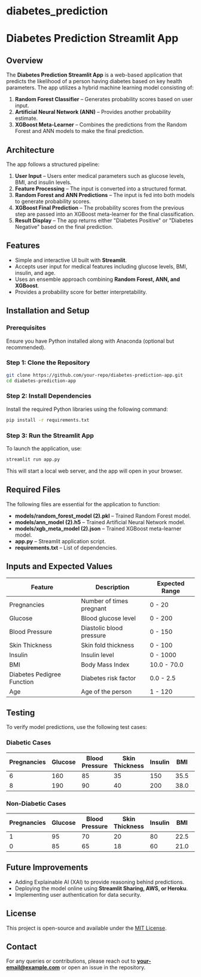 # diabetes_prediction

# Diabetes Prediction Streamlit App

## Overview
The **Diabetes Prediction Streamlit App** is a web-based application that predicts the likelihood of a person having diabetes based on key health parameters. The app utilizes a hybrid machine learning model consisting of:

1. **Random Forest Classifier** – Generates probability scores based on user input.
2. **Artificial Neural Network (ANN)** – Provides another probability estimate.
3. **XGBoost Meta-Learner** – Combines the predictions from the Random Forest and ANN models to make the final prediction.

## Architecture
The app follows a structured pipeline:

1. **User Input** – Users enter medical parameters such as glucose levels, BMI, and insulin levels.
2. **Feature Processing** – The input is converted into a structured format.
3. **Random Forest and ANN Predictions** – The input is fed into both models to generate probability scores.
4. **XGBoost Final Prediction** – The probability scores from the previous step are passed into an XGBoost meta-learner for the final classification.
5. **Result Display** – The app returns either "Diabetes Positive" or "Diabetes Negative" based on the final prediction.

## Features
- Simple and interactive UI built with **Streamlit**.
- Accepts user input for medical features including glucose levels, BMI, insulin, and age.
- Uses an ensemble approach combining **Random Forest, ANN, and XGBoost**.
- Provides a probability score for better interpretability.

## Installation and Setup
### Prerequisites
Ensure you have Python installed along with Anaconda (optional but recommended).

### Step 1: Clone the Repository
```bash
git clone https://github.com/your-repo/diabetes-prediction-app.git
cd diabetes-prediction-app
```

### Step 2: Install Dependencies
Install the required Python libraries using the following command:
```bash
pip install -r requirements.txt
```

### Step 3: Run the Streamlit App
To launch the application, use:
```bash
streamlit run app.py
```

This will start a local web server, and the app will open in your browser.

## Required Files
The following files are essential for the application to function:
- **models/random_forest_model (2).pkl** – Trained Random Forest model.
- **models/ann_model (2).h5** – Trained Artificial Neural Network model.
- **models/xgb_meta_model (2).json** – Trained XGBoost meta-learner model.
- **app.py** – Streamlit application script.
- **requirements.txt** – List of dependencies.

## Inputs and Expected Values
| Feature | Description | Expected Range |
|---------|------------|----------------|
| Pregnancies | Number of times pregnant | 0 - 20 |
| Glucose | Blood glucose level | 0 - 200 |
| Blood Pressure | Diastolic blood pressure | 0 - 150 |
| Skin Thickness | Skin fold thickness | 0 - 100 |
| Insulin | Insulin level | 0 - 1000 |
| BMI | Body Mass Index | 10.0 - 70.0 |
| Diabetes Pedigree Function | Diabetes risk factor | 0.0 - 2.5 |
| Age | Age of the person | 1 - 120 |

## Testing
To verify model predictions, use the following test cases:

### Diabetic Cases
| Pregnancies | Glucose | Blood Pressure | Skin Thickness | Insulin | BMI | DPF | Age |
|-------------|---------|---------------|---------------|---------|------|------|-----|
| 6 | 160 | 85 | 35 | 150 | 35.5 | 0.8 | 55 |
| 8 | 190 | 90 | 40 | 200 | 38.0 | 1.2 | 60 |

### Non-Diabetic Cases
| Pregnancies | Glucose | Blood Pressure | Skin Thickness | Insulin | BMI | DPF | Age |
|-------------|---------|---------------|---------------|---------|------|------|-----|
| 1 | 95 | 70 | 20 | 80 | 22.5 | 0.3 | 25 |
| 0 | 85 | 65 | 18 | 60 | 21.0 | 0.2 | 22 |

## Future Improvements
- Adding Explainable AI (XAI) to provide reasoning behind predictions.
- Deploying the model online using **Streamlit Sharing, AWS, or Heroku**.
- Implementing user authentication for data security.

## License
This project is open-source and available under the [MIT License](LICENSE).

## Contact
For any queries or contributions, please reach out to **your-email@example.com** or open an issue in the repository.

